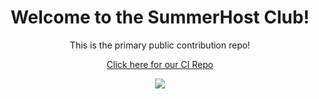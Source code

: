 
<h1 align="center">Welcome to the SummerHost Club!</h3>

<p align="center">
  This is the primary public contribution repo!
  <p align="center">
    <a href="https://git.waterfallgaming.net/rouing/Summer-Hosts">
      Click here for our CI Repo
    </a>
  </p>
</p>

<p align="center">
  <a href="https://discord.gg/KW2Cg27">
    <img src="https://img.shields.io/discord/448634527422873621.svg"></img>
  </a>
</p>
